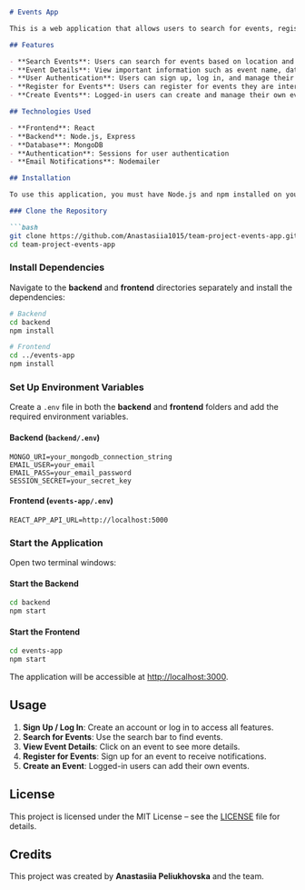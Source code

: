 
```markdown
# Events App  

This is a web application that allows users to search for events, register for them, and even create their own events. The app provides a seamless experience with user authentication and event management features.  

## Features  

- **Search Events**: Users can search for events based on location and keyword.  
- **Event Details**: View important information such as event name, date, time, and description.  
- **User Authentication**: Users can sign up, log in, and manage their accounts.  
- **Register for Events**: Users can register for events they are interested in.  
- **Create Events**: Logged-in users can create and manage their own events.  

## Technologies Used  

- **Frontend**: React  
- **Backend**: Node.js, Express  
- **Database**: MongoDB  
- **Authentication**: Sessions for user authentication  
- **Email Notifications**: Nodemailer  

## Installation  

To use this application, you must have Node.js and npm installed on your computer. You can download and install Node.js from [here](https://nodejs.org/).  

### Clone the Repository  

```bash
git clone https://github.com/Anastasiia1015/team-project-events-app.git
cd team-project-events-app
```

### Install Dependencies  

Navigate to the **backend** and **frontend** directories separately and install the dependencies:  

```bash
# Backend
cd backend
npm install
```

```bash
# Frontend
cd ../events-app
npm install
```

### Set Up Environment Variables  

Create a `.env` file in both the **backend** and **frontend** folders and add the required environment variables.  

#### Backend (`backend/.env`)  

```env
MONGO_URI=your_mongodb_connection_string
EMAIL_USER=your_email
EMAIL_PASS=your_email_password
SESSION_SECRET=your_secret_key
```

#### Frontend (`events-app/.env`)  

```env
REACT_APP_API_URL=http://localhost:5000
```

### Start the Application  

Open two terminal windows:  

#### Start the Backend  

```bash
cd backend
npm start
```

#### Start the Frontend  

```bash
cd events-app
npm start
```

The application will be accessible at [http://localhost:3000](http://localhost:3000).  

## Usage  

1. **Sign Up / Log In**: Create an account or log in to access all features.  
2. **Search for Events**: Use the search bar to find events.  
3. **View Event Details**: Click on an event to see more details.  
4. **Register for Events**: Sign up for an event to receive notifications.  
5. **Create an Event**: Logged-in users can add their own events.  

## License  

This project is licensed under the MIT License – see the [LICENSE](LICENSE) file for details.  

## Credits  

This project was created by **Anastasiia Peliukhovska** and the team.  
```

